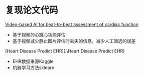 # 复现论文代码

[Video-based AI for beat-to-beat assessment of cardiac function](https://www.nature.com/articles/s41586-020-2145-8)
- 基于视频的心跳心功能评估
- 基于视频减少静止图片评估时丢失的信息，减少人工筛选的误差

[Heart Disease Predict EHR](.\Heart Disease Predict EHR)
- EHR数据来源Kaggle
- 机器学习方法sklearn



